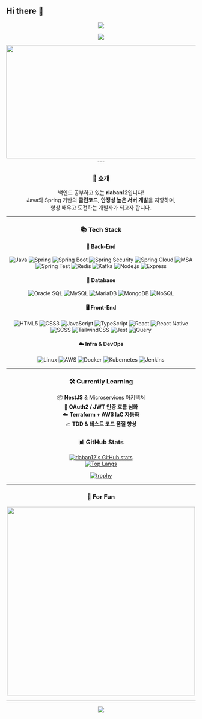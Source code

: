 ## Hi there 👋

<div align="center">

<!-- 헤더 이미지 -->
<img src="https://capsule-render.vercel.app/api?type=waving&color=gradient&height=200&text=Hi%20👋%20I'm%20rlaban12!&fontAlign=50&fontAlignY=40&fontSize=40" />

<!-- 방문자 수 + 팔로워 수 -->
![](https://img.shields.io/github/followers/rlaban12?style=social)

<!-- 선생님이 준 것 -->
<a href="https://www.gitanimals.org/en_US?utm_medium=image&utm_source=hyerin11&utm_content=farm">
<img
  src="https://render.gitanimals.org/farms/hyerin11"
  width="600"
  height="300"
/>
</a>
---

### 💬 소개

백엔드 공부하고 있는 **rlaban12**입니다!  
Java와 Spring 기반의 **클린코드**, **안정성 높은 서버 개발**을 지향하며,  
항상 배우고 도전하는 개발자가 되고자 합니다.

---

### 📚 Tech Stack

#### 🧠 Back-End
![Java](https://img.shields.io/badge/Java-007396?style=flat&logo=openjdk&logoColor=white)
![Spring](https://img.shields.io/badge/Spring-6DB33F?style=flat&logo=Spring&logoColor=white)
![Spring Boot](https://img.shields.io/badge/Spring%20Boot-6DB33F?style=flat&logo=Spring-Boot&logoColor=white)
![Spring Security](https://img.shields.io/badge/Security-6DB33F?style=flat&logo=Spring-Security&logoColor=white)
![Spring Cloud](https://img.shields.io/badge/Spring%20Cloud-6DB33F?style=flat&logo=Spring&logoColor=white)
![MSA](https://img.shields.io/badge/Microservices-4aa78d?style=flat&logo=microgen&logoColor=white)
![Spring Test](https://img.shields.io/badge/Spring%20Test-6DB33F?style=flat&logo=testing-library&logoColor=white)
![Redis](https://img.shields.io/badge/Redis-DC382D?style=flat&logo=Redis&logoColor=white)
![Kafka](https://img.shields.io/badge/Apache%20Kafka-231F20?style=flat&logo=Apache-Kafka&logoColor=white)
![Node.js](https://img.shields.io/badge/Node.js-339933?style=flat&logo=Node.js&logoColor=white)
![Express](https://img.shields.io/badge/Express-000000?style=flat&logo=Express&logoColor=white)

#### 💾 Database
![Oracle SQL](https://img.shields.io/badge/Oracle-F80000?style=flat&logo=Oracle&logoColor=white)
![MySQL](https://img.shields.io/badge/MySQL-4479A1?style=flat&logo=MySQL&logoColor=white)
![MariaDB](https://img.shields.io/badge/MariaDB-003545?style=flat&logo=MariaDB&logoColor=white)
![MongoDB](https://img.shields.io/badge/MongoDB-47A248?style=flat&logo=MongoDB&logoColor=white)
![NoSQL](https://img.shields.io/badge/NoSQL-3e3e3e?style=flat&logo=Databricks&logoColor=white)

#### 🖥️ Front-End
![HTML5](https://img.shields.io/badge/HTML5-E34F26?style=flat&logo=HTML5&logoColor=white)
![CSS3](https://img.shields.io/badge/CSS3-1572B6?style=flat&logo=CSS3&logoColor=white)
![JavaScript](https://img.shields.io/badge/JavaScript-F7DF1E?style=flat&logo=JavaScript&logoColor=black)
![TypeScript](https://img.shields.io/badge/TypeScript-3178C6?style=flat&logo=TypeScript&logoColor=white)
![React](https://img.shields.io/badge/React-61DAFB?style=flat&logo=React&logoColor=black)
![React Native](https://img.shields.io/badge/React%20Native-61DAFB?style=flat&logo=React&logoColor=black)
![SCSS](https://img.shields.io/badge/SCSS-CC6699?style=flat&logo=Sass&logoColor=white)
![TailwindCSS](https://img.shields.io/badge/TailwindCSS-06B6D4?style=flat&logo=Tailwind-CSS&logoColor=white)
![Jest](https://img.shields.io/badge/Jest-C21325?style=flat&logo=Jest&logoColor=white)
![jQuery](https://img.shields.io/badge/jQuery-0769AD?style=flat&logo=jQuery&logoColor=white)

#### ☁️ Infra & DevOps
![Linux](https://img.shields.io/badge/Linux-FCC624?style=flat&logo=Linux&logoColor=black)
![AWS](https://img.shields.io/badge/AWS-232F3E?style=flat&logo=Amazon-AWS&logoColor=white)
![Docker](https://img.shields.io/badge/Docker-2496ED?style=flat&logo=Docker&logoColor=white)
![Kubernetes](https://img.shields.io/badge/Kubernetes-326CE5?style=flat&logo=Kubernetes&logoColor=white)
![Jenkins](https://img.shields.io/badge/Jenkins-D24939?style=flat&logo=Jenkins&logoColor=white)


---

### 🛠️ Currently Learning

📦 **NestJS** & Microservices 아키텍처 <br>
🔐 **OAuth2 / JWT 인증 흐름 심화** <br>
☁️ **Terraform + AWS IaC 자동화** <br>
📈 **TDD & 테스트 코드 품질 향상** <br>



### 📊 GitHub Stats

[![rlaban12's GitHub stats](https://github-readme-stats.vercel.app/api?username=rlaban12&show_icons=true&hide=contribs,issues&theme=tokyonight)](https://github.com/anuraghazra/github-readme-stats)  
[![Top Langs](https://github-readme-stats.vercel.app/api/top-langs/?username=rlaban12&layout=compact)](https://github.com/anuraghazra/github-readme-stats)

[![trophy](https://github-profile-trophy.vercel.app/?username=rlaban12&theme=tokyonight&margin-w=10&row=1)](https://github.com/ryo-ma/github-profile-trophy)


---

### 🍗 For Fun


<img src="./chaewon-antifragile.gif" width="500px" />

---

<!-- 푸터 -->
<img src="https://capsule-render.vercel.app/api?type=rect&color=gradient&section=footer" />

</div>

